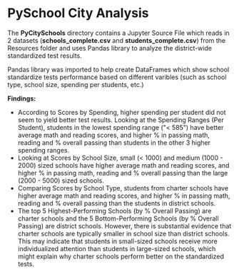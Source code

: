 # PySchool City Analysis

The **PyCitySchools** directory contains a Jupyter Source File which reads in 2 datasets (**schools_complete.csv** and **students_complete.csv**) from the Resources folder and uses Pandas library to analyze the district-wide standardized test results. 

Pandas library was imported to help create DataFrames which show school standardize tests performance based on different varibles (such as school type, school size, spending per students, etc.)

**Findings:**
* According to Scores by Spending, higher spending per student did not seem to yield better test results. Looking at the Spending Ranges (Per Student), students in the lowest spending range ("< 585") have better average math and reading scores, and higher % in passing math, reading and % overall passing than students in the other 3 higher spending ranges.
* Looking at Scores by School Size, small (< 1000) and medium (1000 - 2000) sized schools have higher average math and reading scores, and higher % in passing math, reading and % overall passing than the large (2000 - 5000) sized schools.
* Comparing Scores by School Type, students from charter schools have higher average math and reading scores, and higher % in passing math, reading and % overall passing than the students in district schools.
* The top 5 Highest-Performing Schools (by % Overall Passing) are charter schools and the 5 Bottom-Performing Schools (by % Overall Passing) are district schools. However, there is substantial evidence that charter schools are typically smaller in school size than district schools. This may indicate that students in small-sized schools receive more individualized attention than students in large-sized schools, which might explain why charter schools perform better on the standardized tests.
